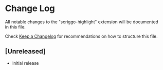 # Change Log

All notable changes to the "scriggo-highlight" extension will be documented in this file.

Check [Keep a Changelog](http://keepachangelog.com/) for recommendations on how to structure this file.

## [Unreleased]

- Initial release